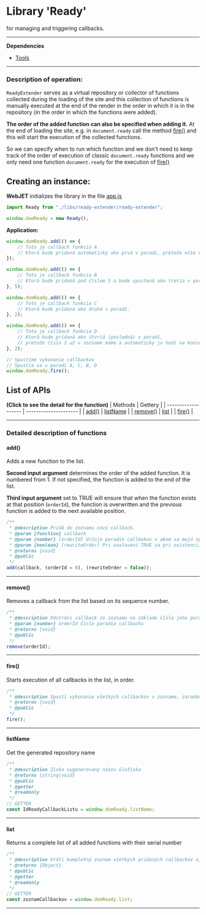 # Library 'Ready'

for managing and triggering callbacks.

***

**Dependencies**

- [Tools](tools.md)
***

### Description of operation:

`ReadyExtender` serves as a virtual repository or collector of functions collected during the loading of the site and this collection of functions is manually executed at the end of the render in the order in which it is in the repository (in the order in which the functions were added).

**The order of the added function can also be specified when adding it.**
At the end of loading the site, e.g. in `document.ready` call the method [fire()](#fire) and this will start the execution of the collected functions.

So we can specify when to run which function and we don't need to keep track of the order of execution of classic `document.ready` functions and we only need one function `document.ready` for the execution of [fire()](#fire)

## Creating an instance:

**WebJET** initializes the library in the file [app.js](https://github.com/webjetcms/webjetcms/blob/main/src/main/webapp/admin/v9/src/js/app.js)
```javascript
import Ready from "./libs/ready-extender/ready-extender";

window.domReady = new Ready();
```

**Application:**
```javascript
window.domReady.add(() => {
	// Toto je callback funkcia A
	// Ktorá bude pridaná automaticky ako prvá v poradí, pretože ešte v zozname nemáme nič.
});

window.domReady.add(() => {
	// Toto je callback funkcia B
	// Ktorá bude pridaná pod číslom 5 a bude spustená ako tretia v poradí.
}, 5);

window.domReady.add(() => {
	// Toto je callback funkcia C
	// Ktorá bude pridaná ako druhá v poradí.
}, 2);

window.domReady.add(() => {
	// Toto je callback funkcia D
	// Ktorá bude pridaná ako štvrtá (posledná) v poradí,
	// pretože číslo 2 už v zozname máme a automaticky ju hodí na koniec zoznamu.
}, 2);

// Spustíme vykonanie callbackov
// Spustia sa v poradí A, C, B, D
window.domReady.fire();
```

## List of APIs

**(Click to see the detail for the function)**
| Methods | Gettery | | ------------------- | --------------------- | | [add()](#add)       | [listName](#listName) | | [remove()](#remove) | [list](#list)         | | [fire()](#fire)     |

***
### Detailed description of functions

#### add()

Adds a new function to the list.

**Second input argument** determines the order of the added function. It is numbered from 1. If not specified, the function is added to the end of the list.

**Third input argument** set to TRUE will ensure that when the function exists at that position (`orderId`), the function is overwritten and the previous function is added to the next available position.
```javascript
/**
 * @description Pridá do zoznamu nový callback.
 * @param {function} callback
 * @param {number} [orderId] Určuje poradie callbakov v akom sa majú spúšťať. Čísluje sa od 1. Ak nie je zadané, callback sa pridá na koniec zoznamu.
 * @param {boolean} [rewriteOrder] Pri nastavení TRUE sa pri existencii callbacku na danej pozícii na silu prepíše callback a predošlý sa pridá na najbližšie voľné miesto.
 * @returns {void}
 * @public
 */
add(callback, (orderId = 0), (rewriteOrder = false));
```

***
#### remove()

Removes a callback from the list based on its sequence number.

```javascript
/**
 * @description Odstráni callback zo zoznamu na základe čísla jeho poradia.
 * @param {number} orderId Číslo poradia callbacku
 * @returns {void}
 * @public
 */
remove(orderId);
```

***
#### fire()

Starts execution of all callbacks in the list, in order.

```javascript
/**
 * @description Spustí vykonanie všetkých callbackov v zozname, zaradom podľa poradia.
 * @returns {void}
 * @public
 */
fire();
```

***
#### listName

Get the generated repository name

```javascript
/**
 * @description Získa vygenerovaný názov úložiska
 * @returns {string|void}
 * @public
 * @getter
 * @readonly
 */
// GETTER
const IdReadyCallbackListu = window.domReady.listName;
```

***
#### list

Returns a complete list of all added functions with their serial number

```javascript
/**
 * @description Vráti kompletný zoznam všetkých pridaných callbackov aj s ich poradovým číslom
 * @returns {Object}
 * @public
 * @getter
 * @readonly
 */
// GETTER
const zoznamCallbackov = window.domReady.list;
```

***
